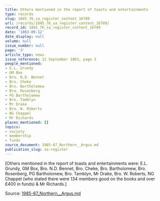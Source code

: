```yaml
---
title: Others mentioned in the report of toasts and entertainments
type: records
slug: 1845_76_sa_register_content_16789
url: /records/1845_76_sa_register_content_16789/
record_id: 1845_76_sa_register_content_16789
date: '1863-09-12'
date_display: null
volume: null
issue_number: null
page: '3'
article_type: news
issue_reference: 12 September 1863, page 3
people_mentioned:
- E.L. Grundy
- GM Box
- Bro. N.D. Bennet
- Bro. Cheke
- Bro. Bartholomew
- Bro. Rosenberg
- PG Bartholomew
- Bro. Tamblyn
- Mr Drake
- Bro. W. Roberts
- NG Chappel
- Mr Richards
places_mentioned: []
topics:
- society
- membership
- funds
source_document: 1985-87_Northern__Argus.md
publication_slug: sa-register
---
```


[Others mentioned in the report of toasts and entertainments were: E.L. Grundy, GM Box, Bro. N.D. Bennet, Bro. Cheke, Bro. Bartholomew, Bro. Rosenberg, PG Bartholomew, Bro. Tamblyn, Mr Drake, Bro. W. Roberts, NG Chappel (who stated there were 134 members good on the books and over £400 in funds) & Mr Richards.]

Source: [1985-87_Northern__Argus.md](/downloads/markdown/1985-87_Northern__Argus.md)
